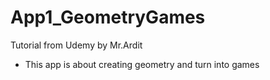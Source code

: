 # App1_GeometryGames
Tutorial from Udemy by Mr.Ardit

- This app is about creating geometry and turn into games
